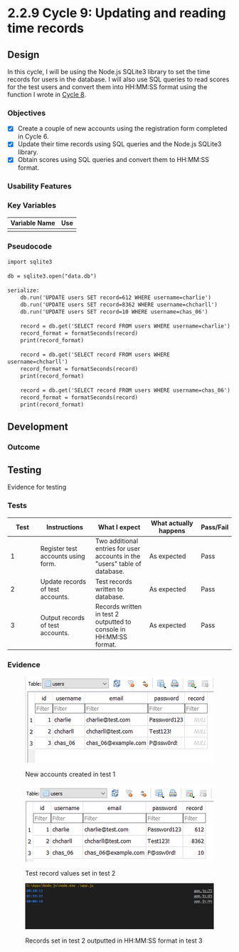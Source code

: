 # 2.2.9 Cycle 9: Updating and reading time records

## Design

In this cycle, I will be using the Node.js SQLite3 library to set the time records for users in the database. I will also use SQL queries to read scores for the test users and convert them into HH:MM:SS format using the function I wrote in [Cycle 8](cycle-8.md).

### Objectives

* [x] Create a couple of new accounts using the registration form completed in Cycle 6.
* [x] Update their time records using SQL queries and the Node.js SQLite3 library.
* [x] Obtain scores using SQL queries and convert them to HH:MM:SS format.

### Usability Features

### Key Variables

| Variable Name | Use |
| ------------- | --- |
|               |     |

### Pseudocode

```
import sqlite3

db = sqlite3.open("data.db")

serialize:
    db.run('UPDATE users SET record=612 WHERE username=charlie')
    db.run('UPDATE users SET record=8362 WHERE username=chcharll')
    db.run('UPDATE users SET record=10 WHERE username=chas_06')
    
    record = db.get('SELECT record FROM users WHERE username=charlie')
    record_format = formatSeconds(record)
    print(record_format)
    
    record = db.get('SELECT record FROM users WHERE username=chcharll')
    record_format = formatSeconds(record)
    print(record_format)
    
    record = db.get('SELECT record FROM users WHERE username=chas_06')
    record_format = formatSeconds(record)
    print(record_format)
```

## Development

### Outcome



## Testing

Evidence for testing

### Tests

<table><thead><tr><th width="95">Test</th><th width="158">Instructions</th><th width="171">What I expect</th><th width="174">What actually happens</th><th>Pass/Fail</th></tr></thead><tbody><tr><td>1</td><td>Register test accounts using form.</td><td>Two additional entries for user accounts in the "users" table of database.</td><td>As expected</td><td>Pass</td></tr><tr><td>2</td><td>Update records of test accounts.</td><td>Test records written to database.</td><td>As expected</td><td>Pass</td></tr><tr><td>3</td><td>Output records of test accounts.</td><td>Records written in test 2 outputted to console in HH:MM:SS format.</td><td>As expected</td><td>Pass</td></tr></tbody></table>

### Evidence

<figure><img src="../.gitbook/assets/image (19).png" alt=""><figcaption><p>New accounts created in test 1</p></figcaption></figure>

<figure><img src="../.gitbook/assets/image (5).png" alt=""><figcaption><p>Test record values set in test 2</p></figcaption></figure>

<figure><img src="../.gitbook/assets/image.png" alt=""><figcaption><p>Records set in test 2 outputted in HH:MM:SS format in test 3</p></figcaption></figure>
